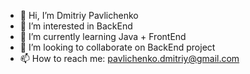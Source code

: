 - 👋 Hi, I’m Dmitriy Pavlichenko
- 👀 I’m interested in BackEnd
- 🌱 I’m currently learning Java + FrontEnd
- 💞️ I’m looking to collaborate on BackEnd project
- 📫 How to reach me: pavlichenko.dmitriy@gmail.com

<!---
DmitriyPavlichenko/DmitriyPavlichenko is a ✨ special ✨ repository because its `README.md` (this file) appears on your GitHub profile.
You can click the Preview link to take a look at your changes.
--->
